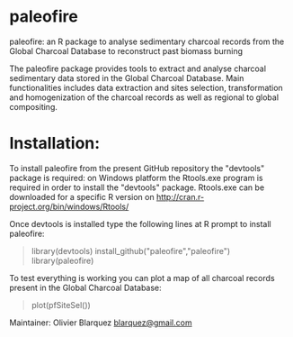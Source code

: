 paleofire
=========
paleofire: an R package to analyse sedimentary charcoal records from the Global Charcoal Database to reconstruct past biomass burning

The paleofire package provides tools to extract and analyse charcoal sedimentary data stored in the Global Charcoal Database. Main functionalities includes data extraction and sites selection, transformation and homogenization of the charcoal records as well as regional to global compositing.


Installation:
=============
To install paleofire from the present GitHub repository the "devtools" package is required: on Windows platform the Rtools.exe program is required in order to install the "devtools" package. Rtools.exe can be downloaded for a specific R version on http://cran.r-project.org/bin/windows/Rtools/

Once devtools is installed type the following lines at R prompt to install paleofire:

>library(devtools)
>install_github("paleofire","paleofire")
>library(paleofire)

To test everything is working you can plot a map of all charcoal records present in the Global Charcoal Database:

>plot(pfSiteSel())




Maintainer: Olivier Blarquez <blarquez@gmail.com>
